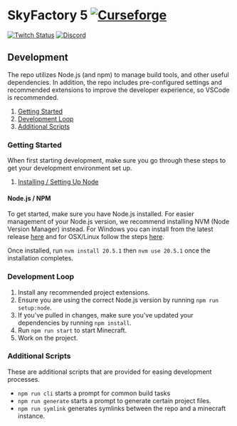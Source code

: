 # SkyFactory 5 [![Curseforge][curseimg]][curselink]

[![Twitch Status](https://img.shields.io/twitch/status/darkosto?color=411145&label=Darkosto&logo=twitch)](https://twitch.tv/darkosto) [![Discord][discordimg]][discordlink]

[discordimg]: https://img.shields.io/discord/329440410839678986.svg?logo=discord&logoWidth=18&colorB=7289DA
[discordlink]: https://discord.gg/darkosto
[curseimg]: http://cf.way2muchnoise.eu/392141.svg
[curselink]: https://www.curseforge.com/minecraft/modpacks/skyfactory-5

## Development

The repo utilizes Node.js (and npm) to manage build tools, and other useful dependencies. In addition, the repo includes pre-configured settings and recommended extensions to improve the developer experience, so VSCode is recommended.

1. [Getting Started](#getting-started)
2. [Development Loop](#development-loop)
3. [Additional Scripts](#additional-scripts)

### Getting Started

When first starting development, make sure you go through these steps to get your development environment set up.

1. [Installing / Setting Up Node](#nodejs--npm)

#### Node.js / NPM

To get started, make sure you have Node.js installed. For easier management of your Node.js version, we recommend installing NVM (Node Version Manager) instead. For Windows you can install from the latest release [here](https://github.com/coreybutler/nvm-windows/releases) and for OSX/Linux follow the steps [here](https://github.com/nvm-sh/nvm#installing-and-updating).

Once installed, run `nvm install 20.5.1` then `nvm use 20.5.1` once the installation completes.

### Development Loop

1. Install any recommended project extensions.
2. Ensure you are using the correct Node.js version by running `npm run setup:node`.
3. If you've pulled in changes, make sure you've updated your dependencies by running `npm install`.
4. Run `npm run start` to start Minecraft.
5. Work on the project.

### Additional Scripts

These are additional scripts that are provided for easing development processes.

- `npm run cli` starts a prompt for common build tasks
- `npm run generate` starts a prompt to generate certain project files.
- `npm run symlink` generates symlinks between the repo and a minecraft instance.
